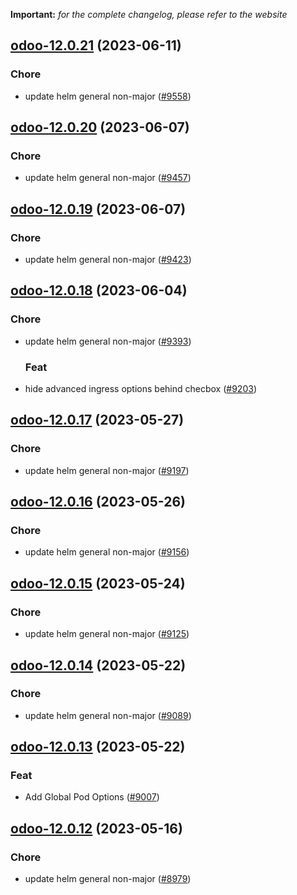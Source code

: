 **Important:**
*for the complete changelog, please refer to the website*




## [odoo-12.0.21](https://github.com/truecharts/charts/compare/odoo-12.0.20...odoo-12.0.21) (2023-06-11)

### Chore

- update helm general non-major ([#9558](https://github.com/truecharts/charts/issues/9558))
  
  


## [odoo-12.0.20](https://github.com/truecharts/charts/compare/odoo-12.0.19...odoo-12.0.20) (2023-06-07)

### Chore

- update helm general non-major ([#9457](https://github.com/truecharts/charts/issues/9457))
  
  


## [odoo-12.0.19](https://github.com/truecharts/charts/compare/odoo-12.0.18...odoo-12.0.19) (2023-06-07)

### Chore

- update helm general non-major ([#9423](https://github.com/truecharts/charts/issues/9423))
  
  


## [odoo-12.0.18](https://github.com/truecharts/charts/compare/odoo-12.0.17...odoo-12.0.18) (2023-06-04)

### Chore

- update helm general non-major ([#9393](https://github.com/truecharts/charts/issues/9393))
  
  ### Feat

- hide advanced ingress options behind checbox ([#9203](https://github.com/truecharts/charts/issues/9203))
  
  


## [odoo-12.0.17](https://github.com/truecharts/charts/compare/odoo-12.0.16...odoo-12.0.17) (2023-05-27)

### Chore

- update helm general non-major ([#9197](https://github.com/truecharts/charts/issues/9197))
  
  


## [odoo-12.0.16](https://github.com/truecharts/charts/compare/odoo-12.0.15...odoo-12.0.16) (2023-05-26)

### Chore

- update helm general non-major ([#9156](https://github.com/truecharts/charts/issues/9156))
  
  


## [odoo-12.0.15](https://github.com/truecharts/charts/compare/odoo-12.0.14...odoo-12.0.15) (2023-05-24)

### Chore

- update helm general non-major ([#9125](https://github.com/truecharts/charts/issues/9125))
  
  


## [odoo-12.0.14](https://github.com/truecharts/charts/compare/odoo-12.0.13...odoo-12.0.14) (2023-05-22)

### Chore

- update helm general non-major ([#9089](https://github.com/truecharts/charts/issues/9089))
  
  


## [odoo-12.0.13](https://github.com/truecharts/charts/compare/odoo-12.0.12...odoo-12.0.13) (2023-05-22)

### Feat

- Add Global Pod Options ([#9007](https://github.com/truecharts/charts/issues/9007))
  
  


## [odoo-12.0.12](https://github.com/truecharts/charts/compare/odoo-12.0.11...odoo-12.0.12) (2023-05-16)

### Chore

- update helm general non-major ([#8979](https://github.com/truecharts/charts/issues/8979))
  
  

